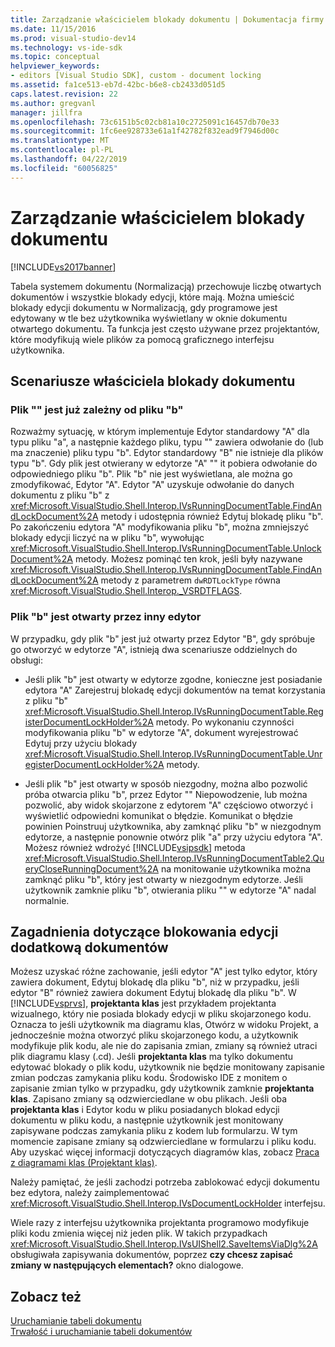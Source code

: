 ```yaml
---
title: Zarządzanie właścicielem blokady dokumentu | Dokumentacja firmy Microsoft
ms.date: 11/15/2016
ms.prod: visual-studio-dev14
ms.technology: vs-ide-sdk
ms.topic: conceptual
helpviewer_keywords:
- editors [Visual Studio SDK], custom - document locking
ms.assetid: fa1ce513-eb7d-42bc-b6e8-cb2433d051d5
caps.latest.revision: 22
ms.author: gregvanl
manager: jillfra
ms.openlocfilehash: 73c6151b5c02cb81a10c2725091c16457db70e33
ms.sourcegitcommit: 1fc6ee928733e61a1f42782f832ead9f7946d00c
ms.translationtype: MT
ms.contentlocale: pl-PL
ms.lasthandoff: 04/22/2019
ms.locfileid: "60056825"
---
```

# <a name="document-lock-holder-management"></a>Zarządzanie właścicielem blokady dokumentu
[!INCLUDE[vs2017banner](../includes/vs2017banner.md)]

Tabela systemem dokumentu (Normalizacją) przechowuje liczbę otwartych dokumentów i wszystkie blokady edycji, które mają. Można umieścić blokady edycji dokumentu w Normalizacją, gdy programowe jest edytowany w tle bez użytkownika wyświetlany w oknie dokumentu otwartego dokumentu. Ta funkcja jest często używane przez projektantów, które modyfikują wiele plików za pomocą graficznego interfejsu użytkownika.  
  
## <a name="document-lock-holder-scenarios"></a>Scenariusze właściciela blokady dokumentu  
  
### <a name="file-a-has-a-dependence-on-file-b"></a>Plik "" jest już zależny od pliku "b"  
 Rozważmy sytuację, w którym implementuje Edytor standardowy "A" dla typu pliku "a", a następnie każdego pliku, typu "" zawiera odwołanie do (lub ma znaczenie) pliku typu "b". Edytor standardowy "B" nie istnieje dla plików typu "b". Gdy plik jest otwierany w edytorze "A" "" it pobiera odwołanie do odpowiedniego pliku "b". Plik "b" nie jest wyświetlana, ale można go zmodyfikować, Edytor "A". Edytor "A" uzyskuje odwołanie do danych dokumentu z pliku "b" z <xref:Microsoft.VisualStudio.Shell.Interop.IVsRunningDocumentTable.FindAndLockDocument%2A> metody i udostępnia również Edytuj blokadę pliku "b". Po zakończeniu edytora "A" modyfikowania pliku "b", można zmniejszyć blokady edycji liczyć na w pliku "b", wywołując <xref:Microsoft.VisualStudio.Shell.Interop.IVsRunningDocumentTable.UnlockDocument%2A> metody. Możesz pominąć ten krok, jeśli były nazywane <xref:Microsoft.VisualStudio.Shell.Interop.IVsRunningDocumentTable.FindAndLockDocument%2A> metody z parametrem `dwRDTLockType` równa <xref:Microsoft.VisualStudio.Shell.Interop._VSRDTFLAGS>.  
  
### <a name="file-b-is-opened-by-a-different-editor"></a>Plik "b" jest otwarty przez inny edytor  
 W przypadku, gdy plik "b" jest już otwarty przez Edytor "B", gdy spróbuje go otworzyć w edytorze "A", istnieją dwa scenariusze oddzielnych do obsługi:  
  
- Jeśli plik "b" jest otwarty w edytorze zgodne, konieczne jest posiadanie edytora "A" Zarejestruj blokadę edycji dokumentów na temat korzystania z pliku "b" <xref:Microsoft.VisualStudio.Shell.Interop.IVsRunningDocumentTable.RegisterDocumentLockHolder%2A> metody. Po wykonaniu czynności modyfikowania pliku "b" w edytorze "A", dokument wyrejestrować Edytuj przy użyciu blokady <xref:Microsoft.VisualStudio.Shell.Interop.IVsRunningDocumentTable.UnregisterDocumentLockHolder%2A> metody.  
  
- Jeśli plik "b" jest otwarty w sposób niezgodny, można albo pozwolić próba otwarcia pliku "b", przez Edytor "" Niepowodzenie, lub można pozwolić, aby widok skojarzone z edytorem "A" częściowo otworzyć i wyświetlić odpowiedni komunikat o błędzie. Komunikat o błędzie powinien Poinstruuj użytkownika, aby zamknąć pliku "b" w niezgodnym edytorze, a następnie ponownie otwórz plik "a" przy użyciu edytora "A". Możesz również wdrożyć [!INCLUDE[vsipsdk](../includes/vsipsdk-md.md)] metoda <xref:Microsoft.VisualStudio.Shell.Interop.IVsRunningDocumentTable2.QueryCloseRunningDocument%2A> na monitowanie użytkownika można zamknąć pliku "b", który jest otwarty w niezgodnym edytorze. Jeśli użytkownik zamknie pliku "b", otwierania pliku "" w edytorze "A" nadal normalnie.  
  
## <a name="additional-document-edit-lock-considerations"></a>Zagadnienia dotyczące blokowania edycji dodatkową dokumentów  
 Możesz uzyskać różne zachowanie, jeśli edytor "A" jest tylko edytor, który zawiera dokument, Edytuj blokadę dla pliku "b", niż w przypadku, jeśli edytor "B" również zawiera dokument Edytuj blokadę dla pliku "b". W [!INCLUDE[vsprvs](../includes/vsprvs-md.md)], **projektanta klas** jest przykładem projektanta wizualnego, który nie posiada blokady edycji w pliku skojarzonego kodu. Oznacza to jeśli użytkownik ma diagramu klas, Otwórz w widoku Projekt, a jednocześnie można otworzyć pliku skojarzonego kodu, a użytkownik modyfikuje plik kodu, ale nie do zapisania zmian, zmiany są również utraci plik diagramu klasy (.cd). Jeśli **projektanta klas** ma tylko dokumentu edytować blokady o plik kodu, użytkownik nie będzie monitowany zapisanie zmian podczas zamykania pliku kodu. Środowisko IDE z monitem o zapisanie zmian tylko w przypadku, gdy użytkownik zamknie **projektanta klas**. Zapisano zmiany są odzwierciedlane w obu plikach. Jeśli oba **projektanta klas** i Edytor kodu w pliku posiadanych blokad edycji dokumentu w pliku kodu, a następnie użytkownik jest monitowany zapisywane podczas zamykania pliku z kodem lub formularzu. W tym momencie zapisane zmiany są odzwierciedlane w formularzu i pliku kodu. Aby uzyskać więcej informacji dotyczących diagramów klas, zobacz [Praca z diagramami klas (Projektant klas)](../ide/working-with-class-diagrams-class-designer.md).  
  
 Należy pamiętać, że jeśli zachodzi potrzeba zablokować edycji dokumentu bez edytora, należy zaimplementować <xref:Microsoft.VisualStudio.Shell.Interop.IVsDocumentLockHolder> interfejsu.  
  
 Wiele razy z interfejsu użytkownika projektanta programowo modyfikuje pliki kodu zmienia więcej niż jeden plik. W takich przypadkach <xref:Microsoft.VisualStudio.Shell.Interop.IVsUIShell2.SaveItemsViaDlg%2A> obsługiwała zapisywania dokumentów, poprzez **czy chcesz zapisać zmiany w następujących elementach?** okno dialogowe.  
  
## <a name="see-also"></a>Zobacz też  
 [Uruchamianie tabeli dokumentu](../extensibility/internals/running-document-table.md)   
 [Trwałość i uruchamianie tabeli dokumentów](../extensibility/internals/persistence-and-the-running-document-table.md)
